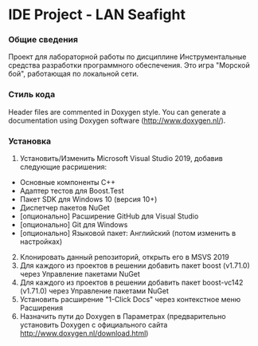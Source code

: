 IDE Project - LAN Seafight
==========================

### Общие сведения
Проект для лабораторной работы по дисциплине Инструментальные средства разработки программного обеспечения.
Это игра "Морской бой", работающая по локальной сети.

### Стиль кода
Header files are commented in Doxygen style. You can generate a documentation using Doxygen software (http://www.doxygen.nl/).

### Установка
1) Установить/Изменить Microsoft Visual Studio 2019, добавив следующие расришения: 
- Основные компоненты C++
- Адаптер тестов для Boost.Test
- Пакет SDK для Windows 10 (версия 10+)
- Диспетчер пакетов NuGet
- [опционально] Расширение GitHub для Visual Studio
- [опционально] Git для Windows
- [опционально] Языковой пакет: Английский (потом изменить в настройках)
2) Клонировать данный репозиторий, открыть его в MSVS 2019
3) Для каждого из проектов в решении добавить пакет boost (v1.71.0) через Управление пакетами NuGet
4) Для каждого из проектов в решении добавить пакет boost-vc142 (v1.71.0) через Управление пакетами NuGet
5) Установить расширение "1-Click Docs" через контекстное меню Расширения
6) Назначить пути до Doxygen в Параметрах (предварительно установить Doxygen с официального сайта http://www.doxygen.nl/download.html)
